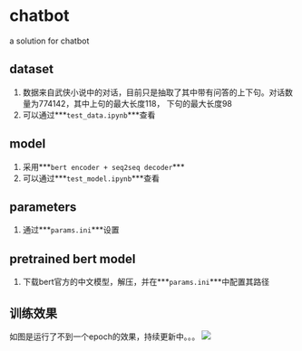 # chatbot
a solution for chatbot

## dataset
1. 数据来自武侠小说中的对话，目前只是抽取了其中带有问答的上下句。对话数量为774142，其中上句的最大长度118， 下句的最大长度98
2. 可以通过***```test_data.ipynb```***查看

## model
1. 采用***```bert encoder + seq2seq decoder```***
2. 可以通过***```test_model.ipynb```***查看

## parameters
1. 通过***```params.ini```***设置

## pretrained bert model
1. 下载bert官方的中文模型，解压，并在***```params.ini```***中配置其路径

## 训练效果
如图是运行了不到一个epoch的效果，持续更新中。。。
![](./img/train-1-epoch.png)